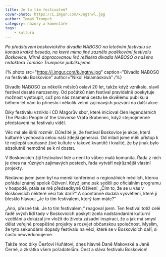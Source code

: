 ```yaml
---
title: Je to tím festivalem?
cover-photo: https://i.imgur.com/kJngtnvl.jpg
author: Tomáš Trumpeš
category: názory a komentáře
tags:
    - kultura
---
```


*Po představení boskovického divadla NABOSO na letošním festivalu se konala krátká beseda, na které mimo jiné zaznělo poděkování festivalu Boskovice. Mírně dopracovanou řeč režiséra divadla NABOSO a našeho redaktora Tomáše Trumpeše publikujeme.*

{% photo src="https://i.imgur.com/kJngtnv.jpg" caption="Divadlo NABOSO na festivalu Boskovice" author="Nikol Halamásková" /%}

Divadlo NABOSO za několik měsíců oslaví 20 let, takže když vznikalo, slavil festival desáté narozeniny. Od počátků nám festival pravidelně poskytuje možnost vystoupit, což pro nás znamená cestu ke skvělému publiku a během let nám to přineslo i několik velmi zajímavých pozvání na další akce.

Díky festivalu vzniklo i CD Magorův sbor, které inicioval člen legendárních The Plastic People of the Universe Vráťa Brabenec, když stejnojmenné představení na festivalu viděl.

Věc má ale širší rozměr. Důležité je, že festival Boskovice je akce, která kulturně vychovala celou naši zdejší generaci. Od mládí jsme měli přístup k té nejlepší současné živé kultuře v takové kvantitě i kvalitě, že by jinak bylo absolutně nemožné se k ní dostat.

V Boskovicích žijí festivaloví lidé a není to vůbec malá komunita. Řada z nich je dnes na různých zajímavých postech, řada vytváří nejrůznější vlastní projekty.

Nedávno jsem jsem byl na menší konferenci o regionálních médiích, kterou pořádal známý spolek Oživení. Když jsme pak seděli po oficiálním programu v hospodě, ptala se mě předsedkyně Oživení: „Čím to, že se u vás v Boskovicích některé věci tak daří?“ A spontánně dodala vysvětlení, které ji blesklo hlavou: „Je to tím festivalem, který tam máte?“

„Ano, přesně tak. Je to tím festivalem,“ reagoval jsem. Ten festival totiž celé řadě svých lidí tady v Boskovicích poskytl zcela nadstandardní kulturní vzdělání a dokázal jim vložit do života zásadní inspiraci, že a jak má smysl dělat veřejně prospěšné projekty a rozvíjet občanskou společnost. Myslím, že tyto sekundární dopady festivalu na věci, které se v Boskovicích daří, si často neuvědomujeme.

Takže moc díky Česťovi Huňátovi, dnes hlavně Daně Makovské a Janě Černé, a zkrátka všem pořadatelům. Čest a sláva festivalu Boskovice!

